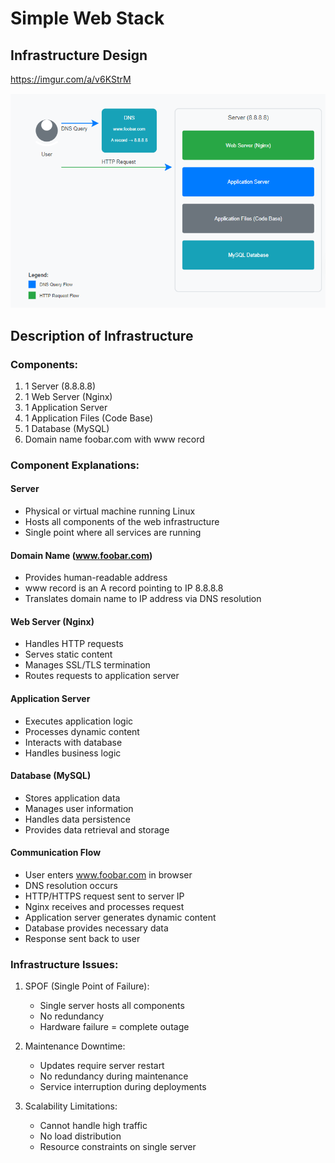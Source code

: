# Simple Web Stack

## Infrastructure Design

https://imgur.com/a/v6KStrM

![Simple Web Stack](./images/0-simple_web_stack.png)

## Description of Infrastructure

### Components:
1. 1 Server (8.8.8.8)
2. 1 Web Server (Nginx)
3. 1 Application Server
4. 1 Application Files (Code Base)
5. 1 Database (MySQL)
6. Domain name foobar.com with www record

### Component Explanations:

#### Server
- Physical or virtual machine running Linux
- Hosts all components of the web infrastructure
- Single point where all services are running

#### Domain Name (www.foobar.com)
- Provides human-readable address
- www record is an A record pointing to IP 8.8.8.8
- Translates domain name to IP address via DNS resolution

#### Web Server (Nginx)
- Handles HTTP requests
- Serves static content
- Manages SSL/TLS termination
- Routes requests to application server

#### Application Server
- Executes application logic
- Processes dynamic content
- Interacts with database
- Handles business logic

#### Database (MySQL)
- Stores application data
- Manages user information
- Handles data persistence
- Provides data retrieval and storage

#### Communication Flow
- User enters www.foobar.com in browser
- DNS resolution occurs
- HTTP/HTTPS request sent to server IP
- Nginx receives and processes request
- Application server generates dynamic content
- Database provides necessary data
- Response sent back to user

### Infrastructure Issues:

1. SPOF (Single Point of Failure):
   - Single server hosts all components
   - No redundancy
   - Hardware failure = complete outage

2. Maintenance Downtime:
   - Updates require server restart
   - No redundancy during maintenance
   - Service interruption during deployments

3. Scalability Limitations:
   - Cannot handle high traffic
   - No load distribution
   - Resource constraints on single server